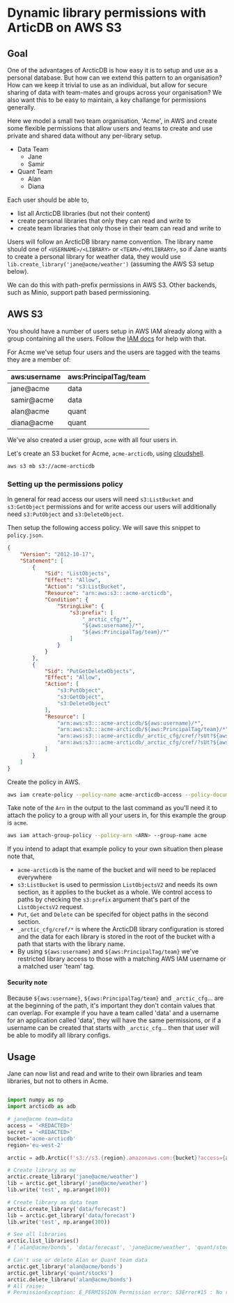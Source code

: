 # Dynamic library permissions with ArticDB on AWS S3

## Goal

One of the advantages of ArcticDB is how easy it is to setup and use as a personal database.  But how can we extend this pattern to an organisation?  How can we keep it trivial to use as an individual, but allow for secure sharing of data with team-mates and groups across your organisation?  We also want this to be easy to maintain, a key challange for permissions generally.

Here we model a small two team organisation, 'Acme', in AWS and create some flexible permissions that allow users and teams to create
and use private and shared data without any per-library setup.

- Data Team
    - Jane
    - Samir
- Quant Team
    - Alan
    - Diana

Each user should be able to, 

- list all ArcticDB libraries (but not their content)
- create personal libraries that only they can read and write to
- create team libraries that only those in their team can read and write to

Users will follow an ArcticDB library name convention.  The library name should one of `<USERNAME>/<LIBRARY>` or `<TEAM>/<MYLIBRARY>`, so if Jane wants to create a personal library for weather data, they would use `lib.create_library('jane@acme/weather')` (assuming the AWS S3 setup below).

We can do this with path-prefix permissions in AWS S3.  Other backends, such as Minio, support path based permissioning.

## AWS S3

You should have a number of users setup in AWS IAM already along with a group containing all the users.  Follow the [IAM docs](https://docs.aws.amazon.com/IAM/latest/UserGuide/getting-started.html) for help with that.

For Acme we've setup four users and the users are tagged with the teams they are a member of:

| aws:username | aws:PrincipalTag/team |
| ------------ | --------------------- |
| jane@acme    | data                  |
| samir@acme   | data                  |
| alan@acme    | quant                 |
| diana@acme   | quant                 |

We've also created a user group, `acme` with all four users in.

Let's create an S3 bucket for Acme, `acme-arcticdb`, using [cloudshell](https://console.aws.amazon.com/cloudshell/).
```sh
aws s3 mb s3://acme-arcticdb
```

### Setting up the permissions policy

In general for read access our users will need `s3:ListBucket` and `s3:GetObject` permissions and for write access our users will additionally need `s3:PutObject` and `s3:DeleteObject`.

Then setup the following access policy.  We will save this snippet to `policy.json`.
```json
{
    "Version": "2012-10-17",
    "Statement": [
        {
            "Sid": "ListObjects",
            "Effect": "Allow",
            "Action": "s3:ListBucket",
            "Resource": "arn:aws:s3:::acme-arcticdb",
            "Condition": {
                "StringLike": {
                    "s3:prefix": [
                        "_arctic_cfg/*",
                        "${aws:username}/*",
                        "${aws:PrincipalTag/team}/*"
                    ]
                }
            }
        },
        {
            "Sid": "PutGetDeleteObjects",
            "Effect": "Allow",
            "Action": [
                "s3:PutObject",
                "s3:GetObject",
                "s3:DeleteObject"
            ],
            "Resource": [
                "arn:aws:s3:::acme-arcticdb/${aws:username}/*",
                "arn:aws:s3:::acme-arcticdb/${aws:PrincipalTag/team}/*",
                "arn:aws:s3:::acme-arcticdb/_arctic_cfg/cref/?sUt?${aws:username}/*",
                "arn:aws:s3:::acme-arcticdb/_arctic_cfg/cref/?sUt?${aws:PrincipalTag/team}/*"
            ]
        }
    ]
}
```

Create the policy in AWS.
```sh
aws iam create-policy --policy-name acme-arcticdb-access --policy-document file://policy.json
```

Take note of the `Arn` in the output to the last command as you'll need it to attach the policy to a group
with all your users in, for this example the group is `acme`.
```sh
aws iam attach-group-policy --policy-arn <ARN> --group-name acme
```

If you intend to adapt that example policy to your own situation then please note that,

- `acme-arcticdb` is the name of the bucket and will need to be replaced everywhere
- `s3:ListBucket` is used to permission `ListObjectsV2` and needs its own section, as it applies to the bucket as a whole.  We control access to paths by checking the `s3:prefix` argument that's part of the `ListObjectsV2` request.
- `Put`, `Get` and `Delete` can be specifed for object paths in the second section.
- `_arctic_cfg/cref/*` is where the ArcticDB library configuration is stored and the data for each library is stored in the root of the bucket with a path that starts with the library name.
- By using `${aws:username}` and `${aws:PrincipalTag/team}` we've restricted library access to those with a matching AWS IAM username or a matched user 'team' tag.

#### Security note

Because `${aws:username}`, `${aws:PrincipalTag/team}` and `_arctic_cfg`... are at the beginning of the path, it's important they don't contain values that can overlap. For example if you have a team called 'data' and a username for an application called 'data', they will have the same permissions, or if a username can be created that starts with `_arctic_cfg`... then that user will be able to modify all library configs.

## Usage

Jane can now list and read and write to their own libraries and team libraries, but not to others in Acme.

```python

import numpy as np
import arcticdb as adb

# jane@acme team=data
access = '<REDACTED>'
secret = '<REDACTED>'
bucket='acme-arcticdb'
region='eu-west-2'

arctic = adb.Arctic(f's3://s3.{region}.amazonaws.com:{bucket}?access={access}&secret={secret}')

# Create library as me
arctic.create_library('jane@acme/weather')
lib = arctic.get_library('jane@acme/weather')
lib.write('test', np.arange(100))

# Create library as data team
arctic.create_library('data/forecast')
lib = arctic.get_library('data/forecast')
lib.write('test', np.arange(100))

# See all libraries
arctic.list_libraries()
# ['alan@acme/bonds', 'data/forecast', 'jane@acme/weather', 'quant/stocks']

# Can't use or delete Alan or Quant team data
arctic.get_library('alan@acme/bonds')
arctic.get_library('quant/stocks')
arctic.delete_libraru('alan@acme/bonds')
# All raise:
# PermissionException: E_PERMISSION Permission error: S3Error#15 : No response body.
```